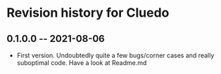 # Revision history for Cluedo

## 0.1.0.0 -- 2021-08-06

* First version. Undoubtedly quite a few bugs/corner cases and really suboptimal code. Have a look at Readme.md
